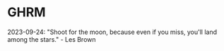 # GHRM

2023-09-24: "Shoot for the moon, because even if you miss, you'll land among the stars." - Les Brown
